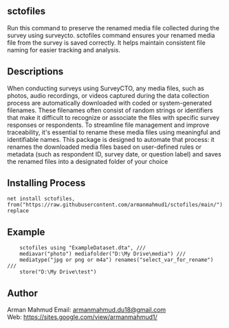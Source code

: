 ## sctofiles
Run this command to preserve the renamed media file collected during the survey using surveycto.
sctofiles command ensures your renamed media file from the survey is saved correctly. It helps maintain consistent file naming for easier tracking and analysis.

## Descriptions
When conducting surveys using SurveyCTO, any media files, such as photos, audio recordings, or videos captured during the data collection process are automatically downloaded with coded or system-generated filenames. These filenames often consist of random strings or identifiers that make it difficult to recognize or associate the files with specific survey responses or respondents.
To streamline file management and improve traceability, it's essential to rename these media files using meaningful and identifiable names. This package is designed to automate that process: it renames the downloaded media files based on user-defined rules or metadata (such as respondent ID, survey date, or question label) and saves the renamed files into a designated folder of your choice


## Installing Process
```
net install sctofiles, from("https://raw.githubusercontent.com/armanmahmud1/sctofiles/main/") replace
```

## Example
```
	sctofiles using "ExampleDataset.dta", ///
	mediavar("photo") mediafolder("D:\My Drive\media") ///
	mediatype("jpg or png or m4a") renames("select_var_for_rename") ///
	store("D:\My Drive\test")
```
## Author
Arman Mahmud
Email: armanmahmud.du18@gmail.com </br>
Web: https://sites.google.com/view/armanmahmud1/
